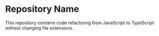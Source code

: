 # Repository Name

This repository contains code refactoring from JavaScript to TypeScript without changing file extensions.
